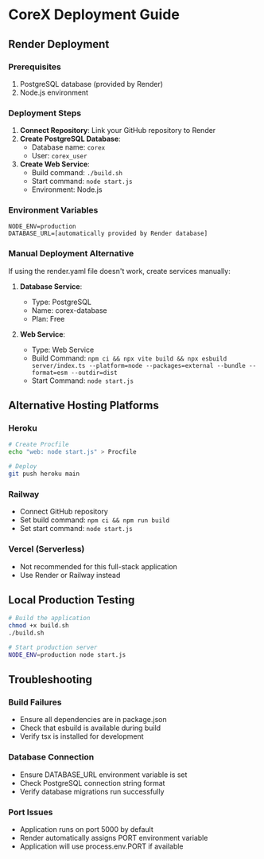 # CoreX Deployment Guide

## Render Deployment

### Prerequisites
1. PostgreSQL database (provided by Render)
2. Node.js environment

### Deployment Steps

1. **Connect Repository**: Link your GitHub repository to Render
2. **Create PostgreSQL Database**: 
   - Database name: `corex`
   - User: `corex_user`
3. **Create Web Service**:
   - Build command: `./build.sh`
   - Start command: `node start.js`
   - Environment: Node.js

### Environment Variables
```
NODE_ENV=production
DATABASE_URL=[automatically provided by Render database]
```

### Manual Deployment Alternative

If using the render.yaml file doesn't work, create services manually:

1. **Database Service**:
   - Type: PostgreSQL
   - Name: corex-database
   - Plan: Free

2. **Web Service**:
   - Type: Web Service
   - Build Command: `npm ci && npx vite build && npx esbuild server/index.ts --platform=node --packages=external --bundle --format=esm --outdir=dist`
   - Start Command: `node start.js`

## Alternative Hosting Platforms

### Heroku
```bash
# Create Procfile
echo "web: node start.js" > Procfile

# Deploy
git push heroku main
```

### Railway
- Connect GitHub repository
- Set build command: `npm ci && npm run build`
- Set start command: `node start.js`

### Vercel (Serverless)
- Not recommended for this full-stack application
- Use Render or Railway instead

## Local Production Testing
```bash
# Build the application
chmod +x build.sh
./build.sh

# Start production server
NODE_ENV=production node start.js
```

## Troubleshooting

### Build Failures
- Ensure all dependencies are in package.json
- Check that esbuild is available during build
- Verify tsx is installed for development

### Database Connection
- Ensure DATABASE_URL environment variable is set
- Check PostgreSQL connection string format
- Verify database migrations run successfully

### Port Issues
- Application runs on port 5000 by default
- Render automatically assigns PORT environment variable
- Application will use process.env.PORT if available